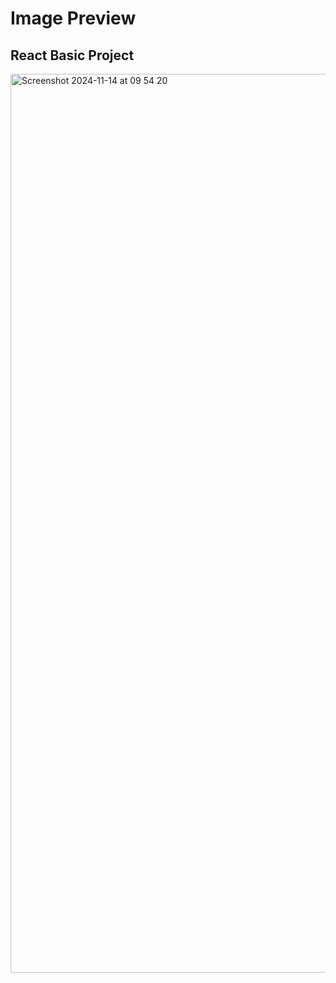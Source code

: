 # Image Preview 
<h2>React Basic Project</h2>
<img width="1438" alt="Screenshot 2024-11-14 at 09 54 20" src="https://github.com/user-attachments/assets/0de908d7-8b23-49c9-9bdd-2dc2573bcbc5">
